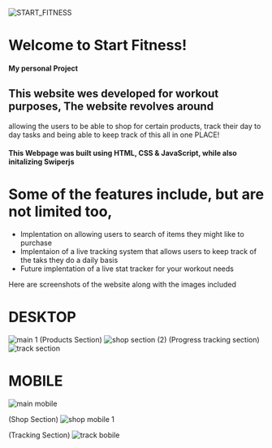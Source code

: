 ![START_FITNESS](https://github.com/DanielsWebDevelopment/Start-Fitness-Website/assets/129445203/9cf7641a-5436-4766-9a35-5a09f9f483ad)

# Welcome to Start Fitness! 
#### My personal Project

## This website wes developed for workout purposes, The website revolves around 
allowing the users to be able to shop for certain products, track their day to day tasks and 
being able to keep track of this all in one PLACE! 

#### This Webpage was built using HTML, CSS & JavaScript, while also initalizing Swiperjs

# Some of the features include, but are not limited too, 
* Implentation on allowing users to search of items they might like to purchase
* Implentaion of a live tracking system that allows users to keep track of the taks they do a daily basis
* Future implentation of a live stat tracker for your workout needs

Here are screenshots of the website 
along with the images included

# DESKTOP
![main 1](https://github.com/DanielsWebDevelopment/Start-Fitness-Website/assets/129445203/ecb8a9a4-21a7-4fa7-8e89-725eb1223731) 
(Products Section)
![shop section (2)](https://github.com/DanielsWebDevelopment/Start-Fitness-Website/assets/129445203/0d0908aa-674a-4dc2-b20a-b9aaacf2a7de)
(Progress tracking section)
![track section](https://github.com/DanielsWebDevelopment/Start-Fitness-Website/assets/129445203/6498801f-4f45-4649-b578-f35989fda03d)

# MOBILE
![main mobile](https://github.com/DanielsWebDevelopment/Start-Fitness-Website/assets/129445203/5838199c-0904-4d3c-a4cc-3ec0232ba79a)

(Shop Section)
![shop mobile 1](https://github.com/DanielsWebDevelopment/Start-Fitness-Website/assets/129445203/bee09edf-98c5-441a-a2c3-e1624f5b2df7)

(Tracking Section)
![track bobile](https://github.com/DanielsWebDevelopment/Start-Fitness-Website/assets/129445203/555e6bec-f97b-42c6-87d6-4ba83a893eff)
